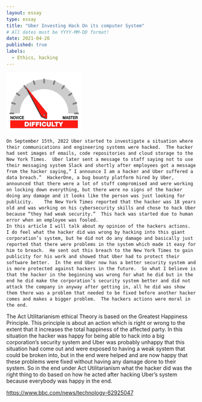 ```yaml
---
layout: essay
type: essay
title: "Uber Investing Hack On its computer System"
# All dates must be YYYY-MM-DD format!
date: 2021-04-26
published: true
labels:
  - Ethics, hacking
---
```

<img width="200px" class="rounded float-start pe-4" src="../img/difficulty/degree_difficulty.jpg">

	On September 15th, 2022 Uber started to investigate a situation where their communications and engineering systems were hacked.  The hacker had sent images of emails, code repositories and cloud storage to the New York Times.  Uber later sent a message to staff saying not to use their messaging system Slack and shortly after employees got a message from the hacker saying,” I announce I am a hacker and Uber suffered a data breach.”  HackerOne, a bug bounty platform hired by Uber, announced that there were a lot of stuff compromised and were working on locking down everything, but there were no signs of the hacker doing any damage and it looks like the person was just looking for publicity.    The New York Times reported that the hacker was 18 years old and was working on his cybersecurity skills and chose to hack Uber because “they had weak security.”  This hack was started due to human error when an employee was fooled.
	In this article I will talk about my opinion of the hackers actions.  I do feel what the hacker did was wrong by hacking into this giant corporation’s system, but he did not do any damage and basically just reported that there were problems in the system which made it easy for him to breach.  He sent out this breach to the New York Times to gain publicity for his work and showed that Uber had to protect their software better.  In the end Uber now has a better security system and is more protected against hackers in the future.  So what I believe is that the hacker in the beginning was wrong for what he did but in the end he did make the corporation’s security system better and did not attack the company in anyway after getting in, all he did was show them there was a problem that needed to be fixed before another hacker comes and makes a bigger problem.  The hackers actions were moral in the end.
The Act Utilitarianism ethical Theory is based on the Greatest Happiness Principle.  This principle is about an action which is right or wrong to the extent that it increases the total happiness of the affected party.  In this situation the hacker was happy for being able to hack into a big corporation’s security system and Uber was probably unhappy that this situation had come out and were exposed to having a weak system that could be broken into, but in the end were helped and are now happy that these problems were fixed without having any damage done to their system.  So in the end under Act Utilitarianism what the hacker did was the right thing to do based on how he acted after hacking Uber’s system because everybody was happy in the end.



https://www.bbc.com/news/technology-62925047
